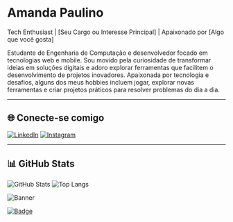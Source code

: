 # Amanda Paulino

Tech Enthusiast | [Seu Cargo ou Interesse Principal] | Apaixonado por [Algo que você gosta]

Estudante de Engenharia de Computação e desenvolvedor focado em tecnologias web e mobile. Sou movido pela curiosidade de transformar ideias em soluções digitais e adoro explorar ferramentas que facilitem o desenvolvimento de projetos inovadores.
Apaixonada por tecnologia e desafios, alguns dos meus hobbies incluem jogar, explorar novas ferramentas e criar projetos práticos para resolver problemas do dia a dia.



---

## 🌐 **Conecte-se comigo**
[![LinkedIn](https://img.shields.io/badge/-LinkedIn-blue?style=flat&logo=linkedin)](https://www.linkedin.com/in/amanda-paulino-469aa0316/)
[![Instagram](https://img.shields.io/badge/-Instagram-purple?style=flat&logo=instagram)](https://www.instagram.com/amendasas/)

---

## 📊 **GitHub Stats**
![GitHub Stats](https://github-readme-stats.vercel.app/api?username=seuusuario&show_icons=true&theme=radical)
![Top Langs](https://github-readme-stats.vercel.app/api/top-langs/?username=seuusuario&layout=compact&theme=radical)

![Banner](C:\Users\amand\OneDrive\Imagens\Fotos\cachorrinho-github.png)


[![Badge](https://img.shields.io/badge/GitHub-Projetos-black?style=for-the-badge&logo=github)](https://github.com/amendasas)
